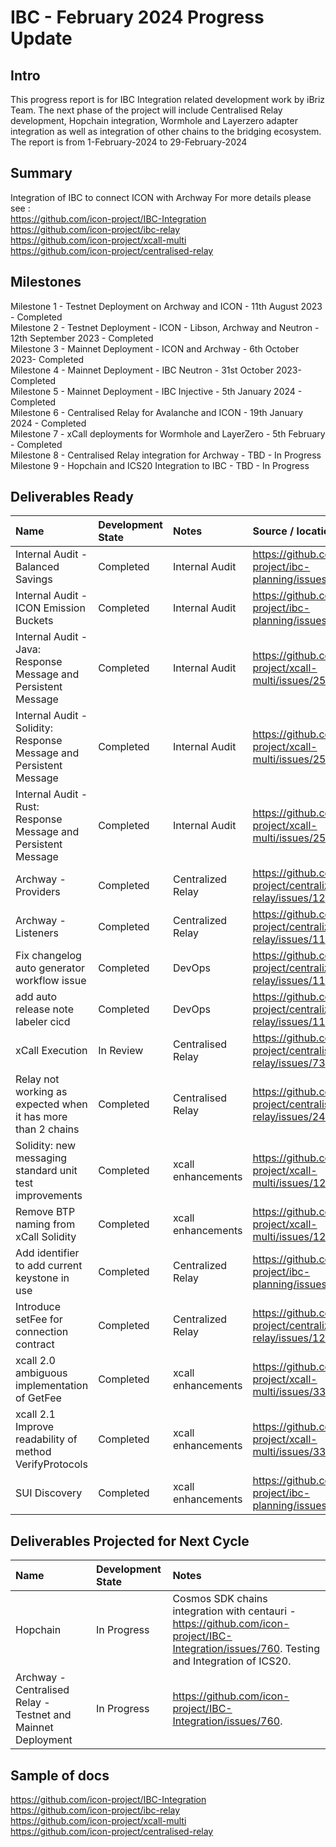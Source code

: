# IBC - February 2024 Progress Update

## Intro
This progress report is for IBC Integration related development work by iBriz Team. 
The next phase of the project will include Centralised Relay development, Hopchain integration, Wormhole and Layerzero adapter integration as well as integration of other chains to the bridging ecosystem. The report is from  1-February-2024 to 29-February-2024

## Summary
Integration of IBC to connect ICON with Archway
For more details please see : <br>
https://github.com/icon-project/IBC-Integration <br>
https://github.com/icon-project/ibc-relay <br>
https://github.com/icon-project/xcall-multi <br>
https://github.com/icon-project/centralised-relay

## Milestones
Milestone 1 - Testnet Deployment on Archway and ICON - 11th August 2023 - Completed <br>
Milestone 2 - Testnet Deployment - ICON - Libson, Archway and Neutron - 12th September 2023 - Completed <br>
Milestone 3 - Mainnet Deployment - ICON and Archway - 6th October 2023- Completed <br>
Milestone 4 - Mainnet Deployment - IBC Neutron - 31st October 2023- Completed <br>
Milestone 5 - Mainnet Deployment - IBC Injective - 5th January 2024 - Completed <br>
Milestone 6 - Centralised Relay for Avalanche and ICON - 19th January 2024 - Completed <br>
Milestone 7 - xCall deployments for Wormhole and LayerZero - 5th February - Completed <br>
Milestone 8 - Centralised Relay integration for Archway - TBD - In Progress <br>
Milestone 9 - Hopchain and ICS20 Integration to IBC - TBD - In Progress <br>


## Deliverables Ready

| Name | Development State | Notes | Source / location |
|:----- |:------------------ | :----| :----------------| 
| Internal Audit - Balanced Savings | Completed | Internal Audit | https://github.com/icon-project/ibc-planning/issues/331 |
| Internal Audit - ICON Emission Buckets | Completed | Internal Audit | https://github.com/icon-project/ibc-planning/issues/343 |
| Internal Audit - Java: Response Message and Persistent Message | Completed | Internal Audit | https://github.com/icon-project/xcall-multi/issues/250 |
| Internal Audit - Solidity: Response Message and Persistent Message | Completed | Internal Audit | https://github.com/icon-project/xcall-multi/issues/252 |
| Internal Audit - Rust: Response Message and Persistent Message | Completed | Internal Audit | https://github.com/icon-project/xcall-multi/issues/251|
| Archway - Providers | Completed | Centralized Relay | https://github.com/icon-project/centralized-relay/issues/12 |
| Archway - Listeners | Completed | Centralized Relay | https://github.com/icon-project/centralized-relay/issues/11 |
| Fix changelog auto generator workflow issue | Completed | DevOps | https://github.com/icon-project/centralized-relay/issues/11 |
| add auto release note labeler cicd | Completed | DevOps | https://github.com/icon-project/centralized-relay/issues/11 |
| xCall Execution | In Review | Centralised Relay | https://github.com/icon-project/centralised-relay/issues/73 |
| Relay not working as expected when it has more than 2 chains | Completed | Centralised Relay | https://github.com/icon-project/centralised-relay/issues/244 |
| Solidity: new messaging standard unit test improvements | Completed | xcall enhancements |https://github.com/icon-project/xcall-multi/issues/124 |
| Remove BTP naming from xCall Solidity | Completed | xcall enhancements | https://github.com/icon-project/xcall-multi/issues/124 |
| Add identifier to add current keystone in use | Completed | Centralized Relay | https://github.com/icon-project/ibc-planning/issues/343 |
| Introduce setFee for connection contract | Completed | Centralized Relay | https://github.com/icon-project/centralized-relay/issues/125 |
| xcall 2.0 ambiguous implementation of GetFee | Completed | xcall enhancements | https://github.com/icon-project/xcall-multi/issues/330 |
| xcall 2.1 Improve readability of method VerifyProtocols | Completed | xcall enhancements | https://github.com/icon-project/xcall-multi/issues/335 |
| SUI Discovery | Completed | xcall enhancements | https://github.com/icon-project/ibc-planning/issues/370 |

## Deliverables Projected for Next Cycle


| Name | Development State | Notes |
|:-----|:------------------|:------|
| Hopchain | In Progress | Cosmos SDK chains integration with centauri - https://github.com/icon-project/IBC-Integration/issues/760. Testing and Integration of ICS20. |
| Archway - Centralised Relay - Testnet and Mainnet Deployment | In Progress | https://github.com/icon-project/IBC-Integration/issues/760. |




## Sample of docs
https://github.com/icon-project/IBC-Integration <br>
https://github.com/icon-project/ibc-relay <br>
https://github.com/icon-project/xcall-multi <br>
https://github.com/icon-project/centralised-relay
